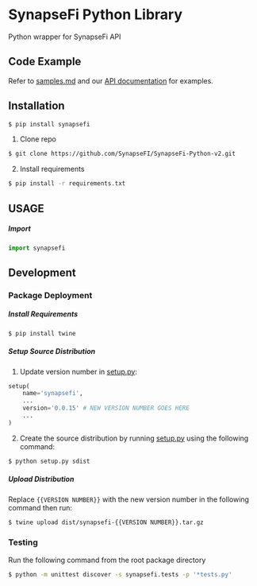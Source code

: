 # SynapseFi Python Library

Python wrapper for SynapseFi API
## Code Example
Refer to [samples.md](samples.md) and our [API documentation](https://docs.synapsefi.com/v3.1) for examples.

## Installation
```bash
$ pip install synapsefi
```
1. Clone repo
```bash
$ git clone https://github.com/SynapseFI/SynapseFi-Python-v2.git
```
2. Install requirements
```bash
$ pip install -r requirements.txt
```

## USAGE
##### Import
```python
import synapsefi
```
## Development
### Package Deployment
##### Install Requirements
```bash
$ pip install twine
```
##### Setup Source Distribution
1. Update version number in [setup.py](setup.py):

```python
setup(
    name='synapsefi',
    ...
    version='0.0.15' # NEW VERSION NUMBER GOES HERE
    ...
)
```
2. Create the source distribution by running [setup.py](setup.py) using the following command:

```bash
$ python setup.py sdist
```
##### Upload Distribution
Replace `{{VERSION NUMBER}}` with the new version number in the following command then run:
```bash
$ twine upload dist/synapsefi-{{VERSION NUMBER}}.tar.gz
```
### Testing
Run the following command from the root package directory
```bash
$ python -m unittest discover -s synapsefi.tests -p '*tests.py'
```